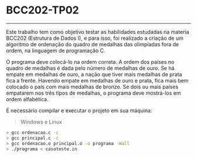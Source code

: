 # BCC202-TP02
---

Este trabalho tem como objetivo testar as habilidades estudadas na materia BCC202 (Estrutura de Dados I), e para isso, foi realizado a criação de um algoritmo de ordenação do quadro de medalhas das olimpíadas fora de ordem, na linguagem de programação C.

O programa deve colocá-lo na ordem correta. A ordem dos países no quadro de medalhas é dada pelo número de medalhas de ouro. Se há empate em medalhas de ouro, a nação que tiver mais medalhas de prata fica a frente. Havendo empate em medalhas de ouro e prata, fica mais bem colocado o país com mais medalhas de bronze. Se dois ou mais países empatarem nos três tipos de medalhas, o programa deve mostrá-los em ordem alfabética.

É necessário compilar e executar o projeto em sua máquina:
 
> Windows e Linux
```bash
> gcc ordenacao.c -c
> gcc principal.c -c
> gcc ordenacao.o principal.o -o programa -Wall
> ./programa < casoteste.in
```
